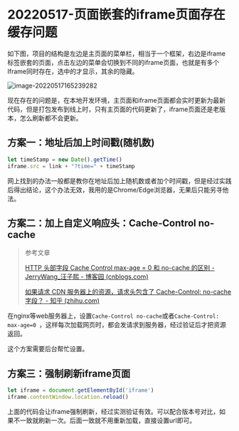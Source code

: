 # 20220517-页面嵌套的iframe页面存在缓存问题

如下图，项目的结构是左边是主页面的菜单栏，相当于一个框架，右边是iframe标签嵌套的页面，点击左边的菜单会切换到不同的iframe页面，也就是有多个Iframe同时存在，选中的才显示，其余的隐藏。

![image-20220517165239282](https://s2.loli.net/2022/05/17/DobORgh8q5QPkHn.png)

现在存在的问题是，在本地开发环境，主页面和iframe页面都会实时更新为最新代码，但是打包发布到线上时，只有主页面的代码更新了，iframe页面还是老版本，怎么刷新都不会更新。

## 方案一：地址后加上时间戳(随机数)

```js
let timeStamp = new Date().getTime()
iframe.src = link + "?time=" + timeStamp
```

网上找到的办法一般都是教你在地址后加上随机数或者加个时间戳，但是经过实践后得出结论，这个办法无效，我用的是Chrome/Edge浏览器，无果后只能另寻他法。

## 方案二：加上自定义响应头：Cache-Control no-cache

> 参考文章
>
> [HTTP 头部字段 Cache Control max-age = 0 和 no-cache 的区别 - JerryWang_汪子熙 - 博客园 (cnblogs.com)](https://www.cnblogs.com/sap-jerry/p/15362501.html)
>
> [如果请求 CDN 服务器上的资源，请求头包含了 Cache-Control: no-cache 字段？ - 知乎 (zhihu.com)](https://www.zhihu.com/question/58549099)

在nginx等web服务器上，设置`Cache-Control no-cache`或者`Cache-Control: max-age=0 `，这样每次加载网页时，都会发请求到服务器，经过验证后才把资源返回。

这个方案需要后台帮忙设置。

## 方案三：强制刷新iframe页面

```js
let iframe = document.getElementById('iframe')
iframe.contentWindow.location.reload()
```

上面的代码会让iframe强制刷新，经过实测验证有效。可以配合版本号对比，如果不一致就刷新一次。后面一致就不用重新加载，直接设置url即可。

